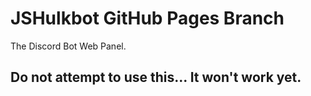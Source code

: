 # JSHulkbot GitHub Pages Branch
The Discord Bot Web Panel.
 
 ## Do not attempt to use this... It won't work yet.
